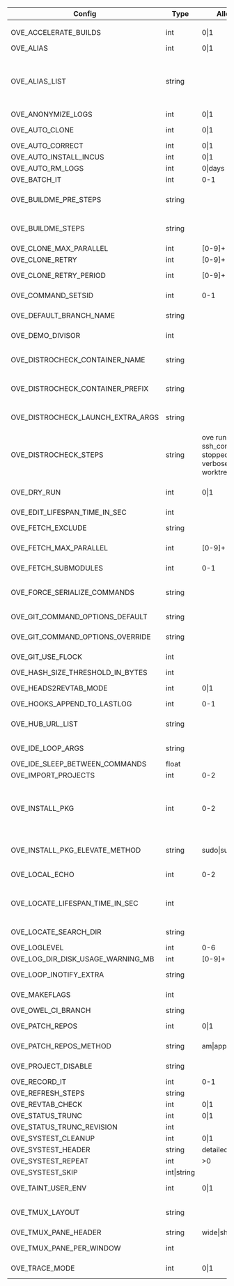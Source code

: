 | Config                              | Type           | Allowed                                                     | Affect                                                 | Description                                                                            | Default value
|-|-|-|-|-|-|
|                                     |                |
| OVE_ACCELERATE_BUILDS               | int           | 0\|1                                                         | all-build-commands                                    | prefix build acceleration tools (ccache/icecream) to PATH                              | 0                                                                                                                                                                       |
| OVE_ALIAS                           | int           | 0\|1                                                         |                                                       | enable/disable aliases defined in OVE_ALIAS_LIST                                       | 0                                                                                                                                                                       |
| OVE_ALIAS_LIST                      | string        |                                                              |                                                       | semi-colon separated list of shell aliases                                             | a=ove-ahead;b=ove-behind;d=ove-diff;f=ove-fetch;ff=ove-fetch-fetched;h=ove-list-aliases;n=ove-news;s=ove-status;sa=ove-show-ahead;sb=ove-show-behind;sn=ove-show-news   |
| OVE_ANONYMIZE_LOGS                  | int           | 0\|1                                                         | all                                                   | try to anonymize logs by removing user specific info                                   | 0                                                                                                                                                                       |
| OVE_AUTO_CLONE                      | int           | 0\|1                                                         | all-build-commands                                    | automatically clone repos                                                              | 0                                                                                                                                                                       |
| OVE_AUTO_CORRECT                    | int           | 0\|1                                                         | all                                                   | automatically correct commands                                                         | 0                                                                                                                                                                       |
| OVE_AUTO_INSTALL_INCUS              | int           | 0\|1                                                         | all                                                   | automatically install incus on this host                                               | 0                                                                                                                                                                       |
| OVE_AUTO_RM_LOGS                    | int           | 0\|days                                                      | all                                                   | automatically remove OVE logs                                                          | 0                                                                                                                                                                       |
| OVE_BATCH_IT                        | int           | 0-1                                                          | all                                                   | run commands using ts/tsp batch system                                                 | 0                                                                                                                                                                       |
| OVE_BUILDME_PRE_STEPS               | string        |                                                              | buildme buildme-parallel                              | project step(s) to run without build order considerations                              | bootstrap                                                                                                                                                               |
| OVE_BUILDME_STEPS                   | string        |                                                              | buildme buildme-parallel                              | project step(s) to run                                                                 | configure build install                                                                                                                                                 |
| OVE_CLONE_MAX_PARALLEL              | int           | [0-9]+                                                       | fetch                                                 | max number of 'git clone' to run in parallel                                           | 0                                                                                                                                                                       |
| OVE_CLONE_RETRY                     | int           | [0-9]+                                                       | fetch                                                 | number of retry attempts for 'git clone'                                               | 1                                                                                                                                                                       |
| OVE_CLONE_RETRY_PERIOD              | int           | [0-9]+                                                       | fetch                                                 | sleep period between every clone attempt, 0 = no sleep, <0 randomize sleep             | 1                                                                                                                                                                       |
| OVE_COMMAND_SETSID                  | int           | 0-1                                                          | all                                                   | run non-terminal commands in a separate session (SID)                                  | 0                                                                                                                                                                       |
| OVE_DEFAULT_BRANCH_NAME             | string        |                                                              | add-repo unittest                                     | default branch name                                                                    | main                                                                                                                                                                    |
| OVE_DEMO_DIVISOR                    | int           |                                                              | demo                                                  | divisor sent to 'lastlog-replay' and later to 'scriptreplay'                           | 20                                                                                                                                                                      |
| OVE_DISTROCHECK_CONTAINER_NAME      | string        |                                                              | distrocheck distrocheck-parallel                      | set container name                                                                     |                                                                                                                                                                         |
| OVE_DISTROCHECK_CONTAINER_PREFIX    | string        |                                                              | distrocheck distrocheck-parallel                      | prefix container name                                                                  |                                                                                                                                                                         |
| OVE_DISTROCHECK_LAUNCH_EXTRA_ARGS   | string        |                                                              | distrocheck distrocheck-parallel                      | extra args sent to container framework on launch                                       |                                                                                                                                                                         |
| OVE_DISTROCHECK_STEPS               | string        | ove running ssh ssh_config stopped user verbose worktree X   | distrocheck distrocheck-parallel                      | list of steps to perform for distrocheck                                               |                                                                                                                                                                         |
| OVE_DRY_RUN                         | int           | 0\|1                                                         | all-build-commands systest                            | dry-run                                                                                | 0                                                                                                                                                                       |
| OVE_EDIT_LIFESPAN_TIME_IN_SEC       | int           |                                                              | emacs vi                                              | cache ls-files and ls-modified-files                                                   | 30                                                                                                                                                                      |
| OVE_FETCH_EXCLUDE                   | string        |                                                              | fetch fetch-fetched                                   | semi-colon separated list of repos to exclude                                          |                                                                                                                                                                         |
| OVE_FETCH_MAX_PARALLEL              | int           | [0-9]+                                                       | fetch fetch-fetched                                   | max number of 'git fetch' to run in parallel                                           | 0                                                                                                                                                                       |
| OVE_FETCH_SUBMODULES                | int           | 0-1                                                          | add-repo fetch                                        | automatically run 'ove import-submodules' on inital clone                              | 1                                                                                                                                                                       |
| OVE_FORCE_SERIALIZE_COMMANDS        | string        |                                                              | all-parallel-build-commands                           | force OVE to serialize one or more project steps                                       |                                                                                                                                                                         |
| OVE_GIT_COMMAND_OPTIONS_DEFAULT     | string        |                                                              | all commands                                          | semi-colon separated list of git command options (defaults)                            | run list-git-command-options                                                                                                                                            |
| OVE_GIT_COMMAND_OPTIONS_OVERRIDE    | string        |                                                              | all commands                                          | semi-colon separated list of git command options (overrides)                           |                                                                                                                                                                         |
| OVE_GIT_USE_FLOCK                   | int           |                                                              | all commands                                          | use flock to serialize multiple git commands within one repository                     | 1                                                                                                                                                                       |
| OVE_HASH_SIZE_THRESHOLD_IN_BYTES    | int           |                                                              | all                                                   | do not run md5sum on large files                                                       | 104857600                                                                                                                                                               |
| OVE_HEADS2REVTAB_MODE               | int           | 0\|1                                                         | heads2revtab                                          | include detached repos (=0), exclude detached repos (=1)                               | 0                                                                                                                                                                       |
| OVE_HOOKS_APPEND_TO_LASTLOG         | int           | 0-1                                                          | all                                                   | append output from hooks to lastlog                                                    | 1                                                                                                                                                                       |
| OVE_HUB_URL_LIST                    | string        |                                                              | list-hub refresh-hub setup                            | semi-colon separated list of hub URLs                                                  |                                                                                                                                                                         |
| OVE_IDE_LOOP_ARGS                   | string        |                                                              | ide                                                   | semi-colon separated list of arguments to 'ove-loop' to launch                         | 3600 0 0 fetch;60 1 0 ahead;3600 0 0 news                                                                                                                               |
| OVE_IDE_SLEEP_BETWEEN_COMMANDS      | float         |                                                              | ide                                                   | sleep between each command                                                             | 0.5                                                                                                                                                                     |
| OVE_IMPORT_PROJECTS                 | int           | 0-2                                                          | add-repo                                              | skip (=0), import (=1) or prompt user (=2)                                             | 2                                                                                                                                                                       |
| OVE_INSTALL_PKG                     | int           | 0-2                                                          | buildme buildme-parallel install-pkg install-pkg-os   | skip (=0), install (=1) or prompt user (=2) packages                                   | 2                                                                                                                                                                       |
| OVE_INSTALL_PKG_ELEVATE_METHOD      | string        | sudo\|su                                                     | install-pkg install-pkg-os                            | elevating method to use when installing packages                                       | sudo                                                                                                                                                                    |
| OVE_LOCAL_ECHO                      | int           | 0-2                                                          | all                                                   | print command-to-be-executed on stderr, no echo (=0), echo (=1) or colored echo (=2)   | 0                                                                                                                                                                       |
| OVE_LOCATE_LIFESPAN_TIME_IN_SEC     | int           |                                                              | cd forowel locate locate-all refresh                  | local OVE workspace cache lifespan                                                     | 86400                                                                                                                                                                   |
| OVE_LOCATE_SEARCH_DIR               | string        |                                                              | locate                                                | where to search for OVE workspaces (only if 'locate' is unavailable)                   | ${HOME}                                                                                                                                                                 |
| OVE_LOGLEVEL                        | int           | 0-6                                                          | all loglevel                                          | set a specific log level                                                               | 1                                                                                                                                                                       |
| OVE_LOG_DIR_DISK_USAGE_WARNING_MB   | int           | [0-9]+                                                       | all                                                   | threshold when logs take too much space                                                | 100                                                                                                                                                                     |
| OVE_LOOP_INOTIFY_EXTRA              | string        |                                                              | loop                                                  | semi-colon separated list of additional files/directories to watch using inotify       |                                                                                                                                                                         |
| OVE_MAKEFLAGS                       | int           |                                                              | all-build-commands                                    | passed on to 'make' based build systems through MAKEFLAGS                              | -j${getconf _NPROCESSORS_ONLN}                                                                                                                                          |
| OVE_OWEL_CI_BRANCH                  | string        |                                                              | log                                                   | branch to use for 'ove log'                                                            | origin/${OVE_DEFAULT_BRANCH_NAME}                                                                                                                                       |
| OVE_PATCH_REPOS                     | int           | 0\|1                                                         | patch-repo pull source                                | if set, use OVE_PATCH_REPOS_METHOD to apply patches                                    | 1                                                                                                                                                                       |
| OVE_PATCH_REPOS_METHOD              | string        | am\|apply\|auto                                              | patch-repo pull source                                | patch method                                                                           | apply                                                                                                                                                                   |
| OVE_PROJECT_DISABLE                 | string        |                                                              | all-build-commands                                    | disable specified projects (regex)                                                     |                                                                                                                                                                         |
| OVE_RECORD_IT                       | int           | 0-1                                                          | all                                                   | screen record commands                                                                 | 0                                                                                                                                                                       |
| OVE_REFRESH_STEPS                   | string        |                                                              | refresh                                               | steps to perform for refresh                                                           | interactive                                                                                                                                                             |
| OVE_REVTAB_CHECK                    | int           | 0\|1                                                         | all                                                   | keep repos in-sync with 'revtab'                                                       | 1                                                                                                                                                                       |
| OVE_STATUS_TRUNC                    | int           | 0\|1                                                         | status                                                | truncate output to fit terminal                                                        | 1                                                                                                                                                                       |
| OVE_STATUS_TRUNC_REVISION           | int           |                                                              | status                                                | truncate (>0) revision column, no truncation (=0)                                      | 0                                                                                                                                                                       |
| OVE_SYSTEST_CLEANUP                 | int           | 0\|1                                                         | systest                                               | cleanup child procs after each systest                                                 | 0                                                                                                                                                                       |
| OVE_SYSTEST_HEADER                  | string        | detailed\|short\|off                                         | systest                                               | systest text detail level                                                              | short                                                                                                                                                                   |
| OVE_SYSTEST_REPEAT                  | int           | >0                                                           | systest                                               | repeat tests                                                                           | 1                                                                                                                                                                       |
| OVE_SYSTEST_SKIP                    | int\|string   |                                                              | systest                                               | skip every nth test or specific tests                                                  | 1                                                                                                                                                                       |
| OVE_TAINT_USER_ENV                  | int           | 0\|1                                                         | user's env                                            | taint user's PATH/LD_LIBRARY_PATH/PKG_CONFIG/MAKEFLAGS                                 | 1                                                                                                                                                                       |
| OVE_TMUX_LAYOUT                     | string        |                                                              | less-lastlog loop run tail-lastlog                    | tmux layout to use when launching new panes                                            | tiled                                                                                                                                                                   |
| OVE_TMUX_PANE_HEADER                | string        | wide\|short\|off                                             | fzf loop run                                          | header style for tmux panes                                                            | short                                                                                                                                                                   |
| OVE_TMUX_PANE_PER_WINDOW            | int           |                                                              | run run-parallel                                      | max number of tmux panes within one tmux window, no limit (=0)                         | 0                                                                                                                                                                       |
| OVE_TRACE_MODE                      | int           | 0\|1                                                         | all loglevel                                          | what to include in the trace, skip OVE internals (=0), include OVE internals (=1)      | 0                                                                                                                                                                       |
